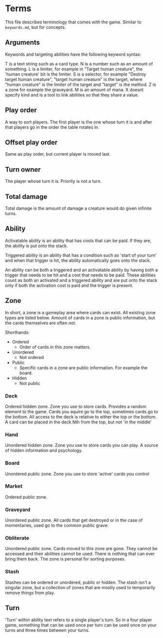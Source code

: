 # Terms

This file describes terminology that comes with the game. Similar to `keywords.md`, but for concepts.

## Arguments

Keywords and targeting abilities have the following keyword syntax:


T is a text string such as a card type.
N is a number such as an amount of something.
L is a limiter, for example in "Target human creature", the 'human creature' bit is the limiter.
S is a selector, for example "Destroy target human creature", "target human creature" is the target, where "human creature" is the limiter of the target and "target" is the method.
Z is a zone for example the graveyard.
M is an amount of mana.
X doesnt specify kind and is a tool to link abilities so that they share a value.

## Play order

A way to sort players. The first player is the one whose turn it is and after that players go in the order the table rotates in.

## Offset play order

Same as play order, but current player is moved last.

## Turn owner

The player whose turn it is. Priority is not a turn.

## Total damage

Total damage is the amount of damage a creature would do given infinite turns.

## Ability

Activatable ability is an ability that has costs that can be paid. If they are, the ability is put onto the stack.

Triggered ability is an ability that has a condition such as 'start of your turn' and when that trigger is hit, the ability automatically goes onto the stack.

An ability can be both a triggered and an activatable ability by having both a trigger that needs to be hit and a cost that needs to be paid. These abilities count as both an activated and a triggered ability and are put onto the stack only if both the activation cost is paid and the trigger is present.

## Zone

In short, a zone is a gameplay area where cards can exist. All existing zone types are listed below. Amount of cards in a zone is public information, but the cards themselves are often not.

Shorthands:

* Ordered
	* Order of cards in this zone matters.
* Unordered
	* Not ordered
* Public
	* Specific cards in a zone are public information. For example the board.
* Hidden
	* Not public

### Deck

Ordered hidden zone.
Zone you use to store cards. Provides a random element to the game. Cards you aquire go to the top, sometimes cards go to the bottom.
All access to the deck is relative to either the top or the bottom. A card can be placed in the deck Nth from the top, but not 'in the middle'

### Hand

Unordered hidden zone.
Zone you use to store cards you can play. A source of hidden information and psychology.

### Board

Unordered public zone.
Zone you use to store 'active' cards you control

### Market

Ordered public zone.

### Graveyard

Unordered public zone.
All cards that get destroyed or in the case of momentaries, used go to the common public grave.

### Obliterate

Unordered public zone.
Cards moved to this zone are gone. They cannot be accessed and their abilities cannot be used. There is nothing that can ever bring them back. The zone is personal for sorting purposes.

### Stash

Stashes can be ordered or unordered, public or hidden.
The stash isn't a singular zone, but a collection of zones that are mostly used to temporarily remove things from play.

## Turn

'Turn' within ability text refers to a single player's turn. So in a four player game, something that can be used once per turn can be used once on your turns and three times between your turns.
